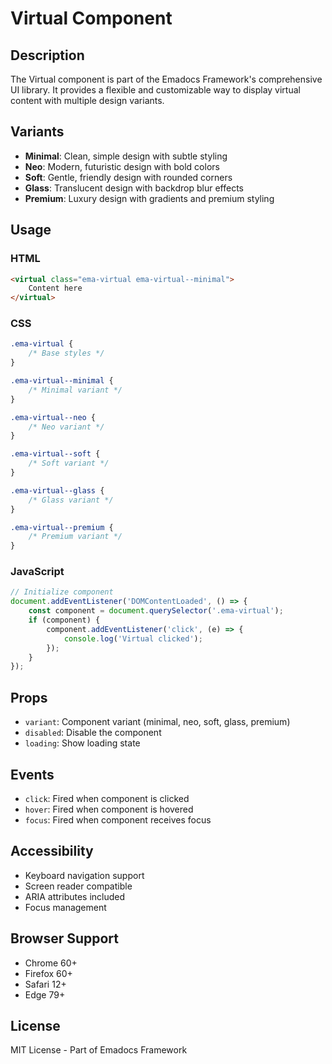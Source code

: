 # Virtual Component

## Description
The Virtual component is part of the Emadocs Framework's comprehensive UI library. It provides a flexible and customizable way to display virtual content with multiple design variants.

## Variants
- **Minimal**: Clean, simple design with subtle styling
- **Neo**: Modern, futuristic design with bold colors
- **Soft**: Gentle, friendly design with rounded corners
- **Glass**: Translucent design with backdrop blur effects
- **Premium**: Luxury design with gradients and premium styling

## Usage

### HTML
```html
<virtual class="ema-virtual ema-virtual--minimal">
    Content here
</virtual>
```

### CSS
```css
.ema-virtual {
    /* Base styles */
}

.ema-virtual--minimal {
    /* Minimal variant */
}

.ema-virtual--neo {
    /* Neo variant */
}

.ema-virtual--soft {
    /* Soft variant */
}

.ema-virtual--glass {
    /* Glass variant */
}

.ema-virtual--premium {
    /* Premium variant */
}
```

### JavaScript
```javascript
// Initialize component
document.addEventListener('DOMContentLoaded', () => {
    const component = document.querySelector('.ema-virtual');
    if (component) {
        component.addEventListener('click', (e) => {
            console.log('Virtual clicked');
        });
    }
});
```

## Props
- `variant`: Component variant (minimal, neo, soft, glass, premium)
- `disabled`: Disable the component
- `loading`: Show loading state

## Events
- `click`: Fired when component is clicked
- `hover`: Fired when component is hovered
- `focus`: Fired when component receives focus

## Accessibility
- Keyboard navigation support
- Screen reader compatible
- ARIA attributes included
- Focus management

## Browser Support
- Chrome 60+
- Firefox 60+
- Safari 12+
- Edge 79+

## License
MIT License - Part of Emadocs Framework
